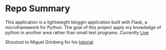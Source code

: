 # Repo Summary
This application is a lightweight bloggin application built with Flask, a microframework for Python. The goal of this project apply my knowledge of python in another area rather than small text programs.
Currently [Live](https://kyuroko-microblog.herokuapp.com/login?next=%2F)

Shoutout to Miguel Grinberg for his [tutorial](https://blog.miguelgrinberg.com/post/the-flask-mega-tutorial-part-i-hello-world)
